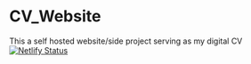 # CV_Website
This a self hosted website/side project serving as my digital CV
[![Netlify Status](https://api.netlify.com/api/v1/badges/3e7df0fc-6869-473f-affd-d083f7786f0c/deploy-status)](https://app.netlify.com/sites/michailmastoroscv/deploys)
